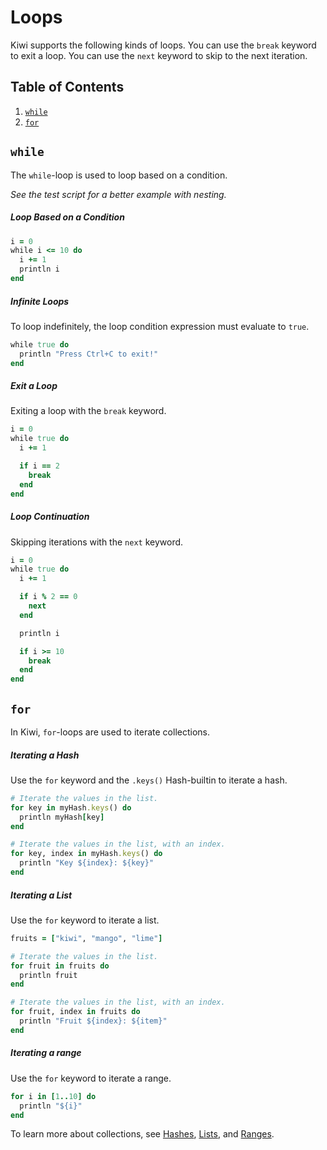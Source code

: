 # Loops

Kiwi supports the following kinds of loops. You can use the `break` keyword to exit a loop. You can use the `next` keyword to skip to the next iteration.

## Table of Contents
1. [`while`](#while)
2. [`for`](#for)

## `while`

The `while`-loop is used to loop based on a condition.

*See the test script for a better example with nesting.*

##### Loop Based on a Condition

```ruby
i = 0
while i <= 10 do
  i += 1
  println i
end
```

##### Infinite Loops

To loop indefinitely, the loop condition expression must evaluate to `true`.

```ruby
while true do
  println "Press Ctrl+C to exit!"
end
```

##### Exit a Loop

Exiting a loop with the `break` keyword.

```ruby
i = 0
while true do
  i += 1

  if i == 2
    break
  end
end
```

##### Loop Continuation
Skipping iterations with the `next` keyword.
```ruby
i = 0
while true do
  i += 1

  if i % 2 == 0
    next
  end

  println i

  if i >= 10
    break
  end
end
```

## `for`

In Kiwi, `for`-loops are used to iterate collections.

##### Iterating a Hash

Use the `for` keyword and the `.keys()` Hash-builtin to iterate a hash.

```ruby
# Iterate the values in the list.
for key in myHash.keys() do
  println myHash[key]
end

# Iterate the values in the list, with an index.
for key, index in myHash.keys() do
  println "Key ${index}: ${key}"
end
```

##### Iterating a List

Use the `for` keyword to iterate a list.

```ruby
fruits = ["kiwi", "mango", "lime"]

# Iterate the values in the list.
for fruit in fruits do
  println fruit
end

# Iterate the values in the list, with an index.
for fruit, index in fruits do
  println "Fruit ${index}: ${item}"
end
```

##### Iterating a range

Use the `for` keyword to iterate a range.

```ruby
for i in [1..10] do
  println "${i}"
end
```

To learn more about collections, see [Hashes](hashes.md), [Lists](lists.md), and [Ranges](ranges.md).